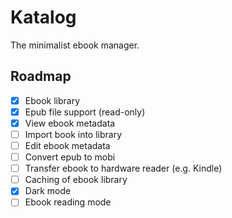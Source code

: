 # Katalog

The minimalist ebook manager.

## Roadmap

- [x] Ebook library
- [x] Epub file support (read-only)
- [x] View ebook metadata
- [ ] Import book into library
- [ ] Edit ebook metadata
- [ ] Convert epub to mobi
- [ ] Transfer ebook to hardware reader (e.g. Kindle)
- [ ] Caching of ebook library
- [x] Dark mode
- [ ] Ebook reading mode
